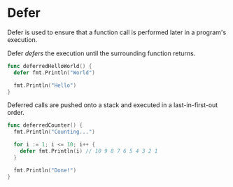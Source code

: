 # Defer

Defer is used to ensure that a function call is performed later in a program's execution.

Defer _defers_ the execution until the surrounding function returns.

```go
func deferredHelloWorld() {
  defer fmt.Println("World")

  fmt.Println("Hello")
}
```

Deferred calls are pushed onto a stack and executed in a last-in-first-out order.

```go
func deferredCounter() {
  fmt.Println("Counting...")

  for i := 1; i <= 10; i++ {
    defer fmt.Println(i) // 10 9 8 7 6 5 4 3 2 1
  }

  fmt.Println("Done!")
}
```
